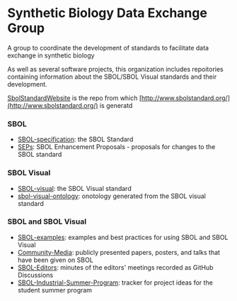 # Synthetic Biology Data Exchange Group

A group to coordinate the development of standards to facilitate data exchange in synthetic biology

As well as several software projects, this organization includes repoitories containing information about the SBOL/SBOL Visual standards and their development.


[SbolStandardWebsite](https://github.com/SynBioDex/SbolStandardWebsite) is the repo from which [http://www.sbolstandard.org/](http://www.sbolstandard.org/) is generatd

### SBOL
* [SBOL-specification](https://github.com/SynBioDex/SBOL-specification): the SBOL Standard
* [SEPs](https://github.com/SynBioDex/SEPs): SBOL Enhancement Proposals - proposals for changes to the SBOL standard 

### SBOL Visual
* [SBOL-visual](https://github.com/SynBioDex/SBOL-visual): the SBOL Visual standard
* [sbol-visual-ontology](https://github.com/SynBioDex/sbol-visual-ontology): onotology generated from the SBOL visual standard

### SBOL and SBOL Visual
* [SBOL-examples](https://github.com/SynBioDex/SBOL-examples): examples and best practices for using SBOL and SBOL Visual
* [Community-Media](https://github.com/SynBioDex/Community-Media): publicly presented papers, posters, and talks that have been given on SBOL
* [SBOL-Editors](https://github.com/SynBioDex/SBOL-Editors): minutes of the editors' meetings recorded as GitHub Discussions
* [SBOL-Industrial-Summer-Program](https://github.com/SynBioDex/SBOL-Industrial-Summer-Program): tracker for project ideas for the student summer program



